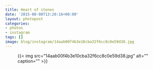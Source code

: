 ```yaml
---
title: Heart of stones
date: '2015-08-08T13:20:16+00:00'
layout: photopost
categories:
- photos
- instagram
tags: []
image: blog/instagram/14aab00f4b3e10cba32f6cc8c0e59d38.jpg
---
```


<figure class="photo photo--square">
  {{< img src="14aab00f4b3e10cba32f6cc8c0e59d38.jpg" alt="" caption="" >}}

</figure>



